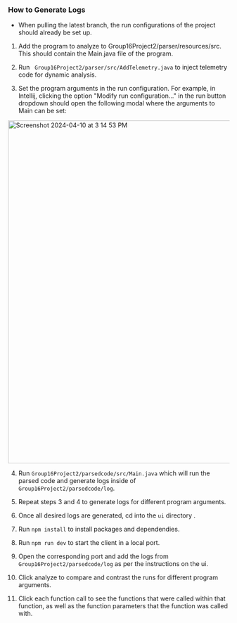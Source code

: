 ### How to Generate Logs

- When pulling the latest branch, the run configurations of the project should already be set up.

1) Add the program to analyze to Group16Project2/parser/resources/src. This should contain the Main.java file of the program.

2) Run ` Group16Project2/parser/src/AddTelemetry.java` to inject telemetry code for dynamic analysis.

3) Set the program arguments in the run configuration. For example, in Intellij, clicking the option "Modify run configuration..." in the run button dropdown should open the following modal where the arguments to Main can be set:

<img width="780" alt="Screenshot 2024-04-10 at 3 14 53 PM" src="https://media.github.students.cs.ubc.ca/user/15490/files/afdc886a-ab21-40f6-ad06-f1880f15b772">

4) Run `Group16Project2/parsedcode/src/Main.java` which will run the parsed code and generate logs inside of 
`Group16Project2/parsedcode/log`.

5) Repeat steps 3 and 4 to generate logs for different program arguments. 

6) Once all desired logs are generated, cd into the `ui` directory .

7) Run `npm install` to install packages and dependendies.

8) Run `npm run dev` to start the client in a local port.

9) Open the corresponding port and add the logs from `Group16Project2/parsedcode/log` as per the instructions on the ui.

10) Click analyze to compare and contrast the runs for different program arguments.

11) Click each function call to see the functions that were called within that function, as well as the function parameters that the function was called with.

